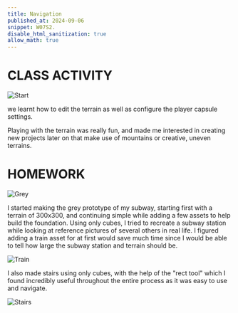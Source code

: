 ```yaml
---
title: Navigation
published_at: 2024-09-06
snippet: W07S2.
disable_html_sanitization: true
allow_math: true
---
```


# CLASS ACTIVITY

![Start](/w06s1/start.png)

we learnt how to edit the terrain as well as configure the player capsule settings. 

Playing with the terrain was really fun, and made me interested in creating new projects later on that make use of mountains or creative, uneven terrains. 

# HOMEWORK

![Grey](/w07s2/ok.png)

I started making the grey prototype of my subway, starting first with a terrain of 300x300, and continuing simple while adding a few assets to help build the foundation. Using only cubes, I tried to recreate a subway station while looking at reference pictures of several others in real life. I figured adding a train asset for at first would save much time since I would be able to tell how large the subway station and terrain should be. 

![Train](w07s2/train.png)

I also made stairs using only cubes, with the help of the "rect tool" which I found incredibly useful throughout the entire process as it was easy to use and navigate. 

![Stairs](/w07s2/stairs.png)